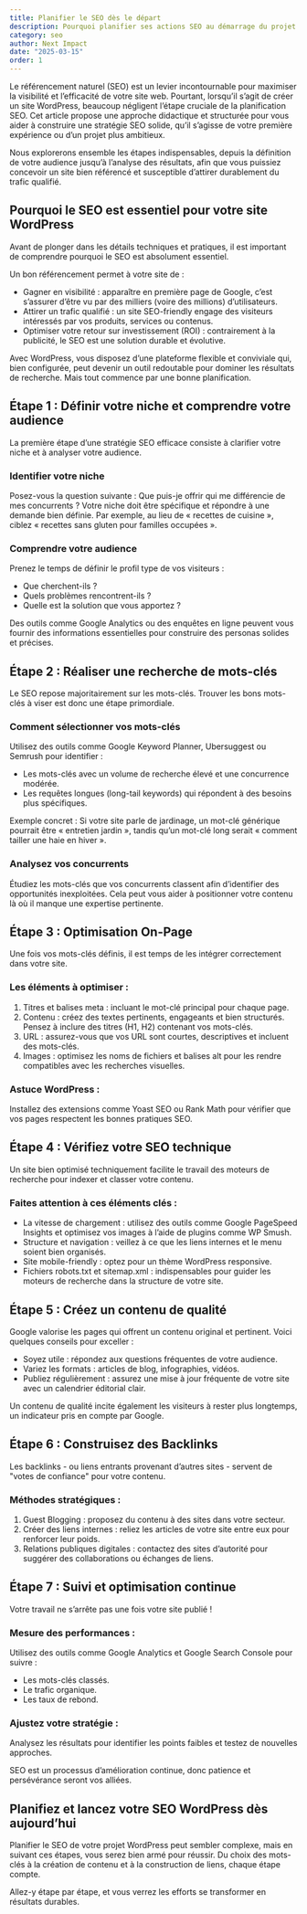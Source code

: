 ```yaml
---
title: Planifier le SEO dès le départ
description: Pourquoi planifier ses actions SEO au démarrage du projet ?
category: seo
author: Next Impact
date: "2025-03-15"
order: 1
---
```


Le référencement naturel (SEO) est un levier incontournable pour maximiser la visibilité et l’efficacité de votre site web. Pourtant, lorsqu’il s’agit de créer un site WordPress, beaucoup négligent l’étape cruciale de la planification SEO. Cet article propose une approche didactique et structurée pour vous aider à construire une stratégie SEO solide, qu’il s’agisse de votre première expérience ou d’un projet plus ambitieux.

Nous explorerons ensemble les étapes indispensables, depuis la définition de votre audience jusqu’à l’analyse des résultats, afin que vous puissiez concevoir un site bien référencé et susceptible d’attirer durablement du trafic qualifié.

## Pourquoi le SEO est essentiel pour votre site WordPress

Avant de plonger dans les détails techniques et pratiques, il est important de comprendre pourquoi le SEO est absolument essentiel.

Un bon référencement permet à votre site de :

-  Gagner en visibilité  : apparaître en première page de Google, c’est s’assurer d’être vu par des milliers (voire des millions) d’utilisateurs.
-  Attirer un trafic qualifié  : un site SEO-friendly engage des visiteurs intéressés par vos produits, services ou contenus.
-  Optimiser votre retour sur investissement (ROI)  : contrairement à la publicité, le SEO est une solution durable et évolutive.

Avec WordPress, vous disposez d’une plateforme flexible et conviviale qui, bien configurée, peut devenir un outil redoutable pour dominer les résultats de recherche. Mais tout commence par une bonne planification.

## Étape 1 : Définir votre niche et comprendre votre audience

La première étape d’une stratégie SEO efficace consiste à clarifier votre niche et à analyser votre audience.

### Identifier votre niche

Posez-vous la question suivante :  Que puis-je offrir qui me différencie de mes concurrents ?  Votre niche doit être spécifique et répondre à une demande bien définie. Par exemple, au lieu de « recettes de cuisine », ciblez « recettes sans gluten pour familles occupées ».

### Comprendre votre audience

Prenez le temps de définir le profil type de vos visiteurs :

- Que cherchent-ils ?
- Quels problèmes rencontrent-ils ?
- Quelle est la solution que vous apportez ?

Des outils comme Google Analytics ou des enquêtes en ligne peuvent vous fournir des informations essentielles pour construire des personas solides et précises.

## Étape 2 : Réaliser une recherche de mots-clés

Le SEO repose majoritairement sur les mots-clés. Trouver les bons mots-clés à viser est donc une étape primordiale.

### Comment sélectionner vos mots-clés

Utilisez des outils comme Google Keyword Planner, Ubersuggest ou Semrush pour identifier :

- Les mots-clés avec un  volume de recherche élevé  et une concurrence modérée.
- Les requêtes longues (long-tail keywords) qui répondent à des besoins plus spécifiques.

 Exemple concret  : Si votre site parle de jardinage, un mot-clé générique pourrait être « entretien jardin », tandis qu’un mot-clé long serait « comment tailler une haie en hiver ».

### Analysez vos concurrents

Étudiez les mots-clés que vos concurrents classent afin d’identifier des opportunités inexploitées. Cela peut vous aider à positionner votre contenu là où il manque une expertise pertinente.

## Étape 3 : Optimisation On-Page

Une fois vos mots-clés définis, il est temps de les intégrer correctement dans votre site.

### Les éléments à optimiser :

1.  Titres et balises meta  : incluant le mot-clé principal pour chaque page.
2.  Contenu  : créez des textes pertinents, engageants et bien structurés. Pensez à inclure des titres (H1, H2) contenant vos mots-clés.
3.  URL  : assurez-vous que vos URL sont courtes, descriptives et incluent des mots-clés.
4.  Images  : optimisez les noms de fichiers et balises alt pour les rendre compatibles avec les recherches visuelles.

### Astuce WordPress :

Installez des extensions comme  Yoast SEO  ou  Rank Math  pour vérifier que vos pages respectent les bonnes pratiques SEO.

## Étape 4 : Vérifiez votre SEO technique

Un site bien optimisé techniquement facilite le travail des moteurs de recherche pour indexer et classer votre contenu.

### Faites attention à ces éléments clés :

-  La vitesse de chargement  : utilisez des outils comme Google PageSpeed Insights et optimisez vos images à l’aide de plugins comme WP Smush.
-  Structure et navigation  : veillez à ce que les liens internes et le menu soient bien organisés.
-  Site mobile-friendly  : optez pour un thème WordPress responsive.
-  Fichiers robots.txt et sitemap.xml  : indispensables pour guider les moteurs de recherche dans la structure de votre site.

## Étape 5 : Créez un contenu de qualité

Google valorise les pages qui offrent un contenu original et pertinent. Voici quelques conseils pour exceller :

-  Soyez utile  : répondez aux questions fréquentes de votre audience.
-  Variez les formats  : articles de blog, infographies, vidéos.
-  Publiez régulièrement  : assurez une mise à jour fréquente de votre site avec un calendrier éditorial clair.

Un contenu de qualité incite également les visiteurs à rester plus longtemps, un indicateur pris en compte par Google.

## Étape 6 : Construisez des Backlinks

Les backlinks - ou liens entrants provenant d’autres sites - servent de "votes de confiance" pour votre contenu.

### Méthodes stratégiques :

1.  Guest Blogging  : proposez du contenu à des sites dans votre secteur.
2.  Créer des liens internes  : reliez les articles de votre site entre eux pour renforcer leur poids.
3.  Relations publiques digitales  : contactez des sites d’autorité pour suggérer des collaborations ou échanges de liens.

## Étape 7 : Suivi et optimisation continue

Votre travail ne s’arrête pas une fois votre site publié !

### Mesure des performances :

Utilisez des outils comme Google Analytics et Google Search Console pour suivre :

- Les mots-clés classés.
- Le trafic organique.
- Les taux de rebond.

### Ajustez votre stratégie :

Analysez les résultats pour identifier les points faibles et testez de nouvelles approches.

SEO est un processus d’amélioration continue, donc patience et persévérance seront vos alliées.

## Planifiez et lancez votre SEO WordPress dès aujourd’hui

Planifier le SEO de votre projet WordPress peut sembler complexe, mais en suivant ces étapes, vous serez bien armé pour réussir. Du choix des mots-clés à la création de contenu et à la construction de liens, chaque étape compte.

Allez-y étape par étape, et vous verrez les efforts se transformer en résultats durables.